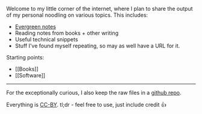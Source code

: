 Welcome to my little corner of the internet, where I plan to share the output of my personal noodling on various topics.  This includes:
- [Evergreen notes](https://notes.andymatuschak.org/z4SDCZQeRo4xFEQ8H4qrSqd68ucpgE6LU155C)
- Reading notes from books + other writing
- Useful technical snippets
- Stuff I've found myself repeating, so may as well have a URL for it.

Starting points:
- [[Books]]
- [[Software]]

---

For the exceptionally curious, I also keep the raw files in a [github repo](https://github.com/alexkuang/noodles).

Everything is [CC-BY](https://creativecommons.org/licenses/by/4.0/).  tl;dr - feel free to use, just include credit 👍
